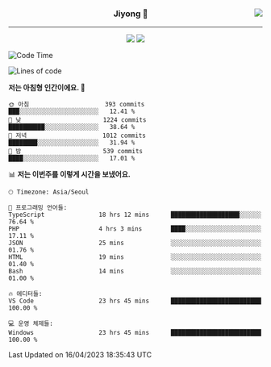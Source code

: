 
<div align="center">
  
  <img align="right" src="https://github-readme-stats.vercel.app/api/top-langs/?username=kkkimjiyong&theme=dracula&hide=Procfile&layout=compact&langs_count=7"/>

  ### Jiyong 🎨
  
  ---
  
  <a href="https://www.notion.so/de89c82b663345278de4489463a81458?v=f059fc8382b84103b52c77918639c252"><img src="https://img.shields.io/badge/Github Projects-000000?style=flat-square&logo=github&logoColor=white"/></a>
  <a href="https://haardy.tistory.com/"><img src="https://img.shields.io/badge/Jiyongstory-3DDC84?style=flat-square&logo=Tistory&logoColor=black"/></a>


</div>

  <!--START_SECTION:waka-->
![Code Time](http://img.shields.io/badge/Code%20Time-323%20hrs%2027%20mins-blue)

![Lines of code](https://img.shields.io/badge/%EC%A0%80%EB%8A%94%20%EC%97%AC%ED%83%9C%EA%B9%8C%EC%A7%80%20-2.3%20million%20%EC%A4%84%EC%9D%98%20%EC%BD%94%EB%93%9C%EB%A5%BC%20%EC%9E%91%EC%84%B1%ED%96%88%EC%96%B4%EC%9A%94.-blue)

**저는 아침형 인간이에요. 🐤** 

```text
🌞 아침                     393 commits         ███░░░░░░░░░░░░░░░░░░░░░░   12.41 % 
🌆 낮　                     1224 commits        ██████████░░░░░░░░░░░░░░░   38.64 % 
🌃 저녁                     1012 commits        ████████░░░░░░░░░░░░░░░░░   31.94 % 
🌙 밤　                     539 commits         ████░░░░░░░░░░░░░░░░░░░░░   17.01 % 
```


📊 **저는 이번주를 이렇게 시간을 보냈어요.** 

```text
🕑︎ Timezone: Asia/Seoul

💬 프로그래밍 언어들: 
TypeScript               18 hrs 12 mins      ███████████████████░░░░░░   76.64 % 
PHP                      4 hrs 3 mins        ████░░░░░░░░░░░░░░░░░░░░░   17.11 % 
JSON                     25 mins             ░░░░░░░░░░░░░░░░░░░░░░░░░   01.76 % 
HTML                     19 mins             ░░░░░░░░░░░░░░░░░░░░░░░░░   01.40 % 
Bash                     14 mins             ░░░░░░░░░░░░░░░░░░░░░░░░░   01.00 % 

🔥 에디터들: 
VS Code                  23 hrs 45 mins      █████████████████████████   100.00 % 

💻 운영 체제들: 
Windows                  23 hrs 45 mins      █████████████████████████   100.00 % 
```


 Last Updated on 16/04/2023 18:35:43 UTC
<!--END_SECTION:waka-->
